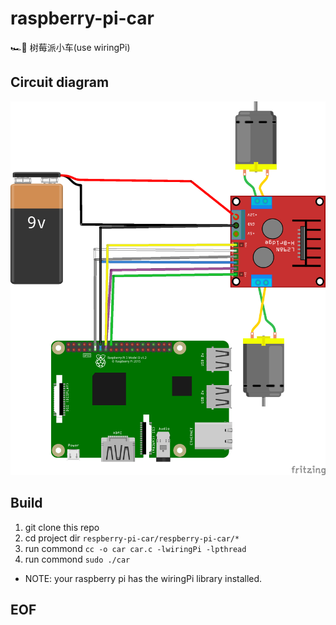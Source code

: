 # raspberry-pi-car
🏎🚗 树莓派小车(use wiringPi)

## Circuit diagram

![circuit diagram](/RaspberryCar_bb.png)

## Build

1. git clone this repo
2. cd project dir  `respberry-pi-car/respberry-pi-car/*`
3. run commond  `cc -o car car.c -lwiringPi -lpthread`
4. run commond  `sudo ./car`

* NOTE: your raspberry pi has the wiringPi library installed.

## EOF
